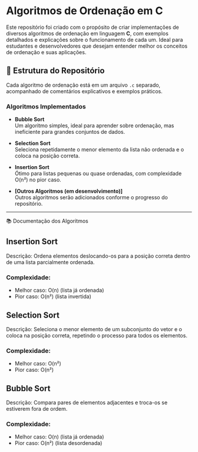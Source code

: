 # Algoritmos de Ordenação em C

Este repositório foi criado com o propósito de criar implementações de diversos algoritmos de ordenação em linguagem **C**, com exemplos detalhados e explicações sobre o funcionamento de cada um. Ideal para estudantes e desenvolvedores que desejam entender melhor os conceitos de ordenação e suas aplicações.

## 📂 Estrutura do Repositório
Cada algoritmo de ordenação está em um arquivo `.c` separado, acompanhado de comentários explicativos e exemplos práticos.

### Algoritmos Implementados
- **Bubble Sort**  
  Um algoritmo simples, ideal para aprender sobre ordenação, mas ineficiente para grandes conjuntos de dados.

- **Selection Sort**  
  Seleciona repetidamente o menor elemento da lista não ordenada e o coloca na posição correta.
  
- **Insertion Sort**  
  Ótimo para listas pequenas ou quase ordenadas, com complexidade O(n²) no pior caso.

- **[Outros Algoritmos (em desenvolvimento)]**  
  Outros algoritmos serão adicionados conforme o progresso do repositório.

---

📚 Documentação dos Algoritmos
<h2>Insertion Sort</h2>
Descrição: Ordena elementos deslocando-os para a posição correta dentro de uma lista parcialmente ordenada.

<h3>Complexidade:</h3>

  * Melhor caso: O(n) (lista já ordenada)
  * Pior caso: O(n²) (lista invertida)


<h2>Selection Sort</h2>
Descrição: Seleciona o menor elemento de um subconjunto do vetor e o coloca na posição correta, repetindo o processo para todos os elementos.

<h3>Complexidade:</h3>

  * Melhor caso: O(n²)
  * Pior caso: O(n²)
  

<h2>Bubble Sort</h2>
Descrição: Compara pares de elementos adjacentes e troca-os se estiverem fora de ordem.

<h3>Complexidade:</h3>

  * Melhor caso: O(n) (lista já ordenada)
  * Pior caso: O(n²) (lista desordenada)
